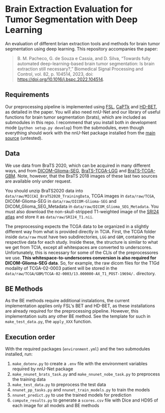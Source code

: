 # Brain Extraction Evaluation for Tumor Segmentation with Deep Learning

An evaluation of different brian extraction tools and methods for brain tumor segmentation using deep learning.
This repository accompanies the paper:

> B. M. Pacheco, G. de Souza e Cassia, and D. Silva, “Towards fully automated deep-learning-based brain tumor segmentation: Is brain extraction still necessary?,” Biomedical Signal Processing and Control, vol. 82, p. 104514, 2023, doi: https://doi.org/10.1016/j.bspc.2022.104514.

## Requirements

Our preprocessing pipeline is implemented using [FSL](https://fsl.fmrib.ox.ac.uk/fsl/fslwiki/FslInstallation/Linux), [CaPTk](https://cbica.github.io/CaPTk/Download.html) and [HD-BET](https://github.com/MIC-DKFZ/HD-BET), as detailed in the paper. You will also need nnU-Net and our library of useful functions for brain tumor segmentation (brats), which are included as submodules in this repo.
I recommend that you install both in development mode (`python setup.py develop`) from the submodules, even though everything should work with the nnU-Net package installed from the [main source](https://github.com/MIC-DKFZ/nnUNet) (untested). 

## Data

We use data from BraTS 2020, which can be acquired in many different ways, and from [DICOM-Glioma-SEG](https://wiki.cancerimagingarchive.net/pages/viewpage.action?pageId=41517733), [BraTS-TCGA-LGG](https://wiki.cancerimagingarchive.net/pages/viewpage.action?pageId=24282668) and [BraTS-TCGA-GBM](https://wiki.cancerimagingarchive.net/pages/viewpage.action?pageId=24282666).
Note, however, that the BraTS 2018 images of these last two sources are available only under request.

You should unzip BraTS2020 data into `data/raw/MICCAI_BraTS2020_TrainingData`, TCGA images in `data/raw/TCGA`, DICOM-Glioma-SEG in `data/raw/DICOM-Glioma-SEG` and DICOM_Glioma_SEG_Metadata in `data/raw/DICOM_Glioma_SEG_Metadata`.
You must also download the non-skull-stripped T1-weighted image of the [SRI24 atlas](https://www.nitrc.org/projects/sri24/) and store it as `data/raw/SRI24_T1.nii`.

The preprocessing expects the TCGA data to be organized in a slightly different way from what is provided directly in TCIA.
First, the TCGA folder inside `data/raw` must have two subdirectories, `LGG` and `GBM`, containing the respective data for each study.
Inside these, the structure is similar to what we get from TCIA, except all whitespaces are converted to underscores.
Unfortunately, this is necessary for some of the CLIs of the preprocessores we use. **This whitespace-to-underscores conversion is also required for DICOM-Glioma-SEG data**.
So, for example, the raw dicom files for the T1Gd modality of TCGA-02-0003 patient will be stored in the `data/raw/TCGA/GBM/TCGA-02-0003/13.000000-AX_T1_POST-19694/.` directory.

## BE Methods

As the BE methods require additional instalations, the current implementation applies only FSL's BET and HD-BET, as these installations are already required for the preprocessing pipeline.
However, this implementation suits any other BE method.
See the template for such in `make_test_data.py`, the `apply_XXX` function.

## Execution order

With the required packages (`environment.yml`) and the two submodules installed, run:

1. `make_dotenv.py` to create a `.env` file with the environment variables required by nnU-Net package
1. `make_nnunet_brats_task.py` and `make_nnunet_nobe_task.py` to preprocess the training data
1. `make_test_data.py` to preprocess the test data
1. `nnunet_pp_tasks.py` and `nnunet_train_models.py` to train the models
1. `nnunet_predict.py` to use the trained models for prediction
1. `compute_results.py` to generate a `scores.csv` file with Dice and HD95 of each image for all models and BE methods
